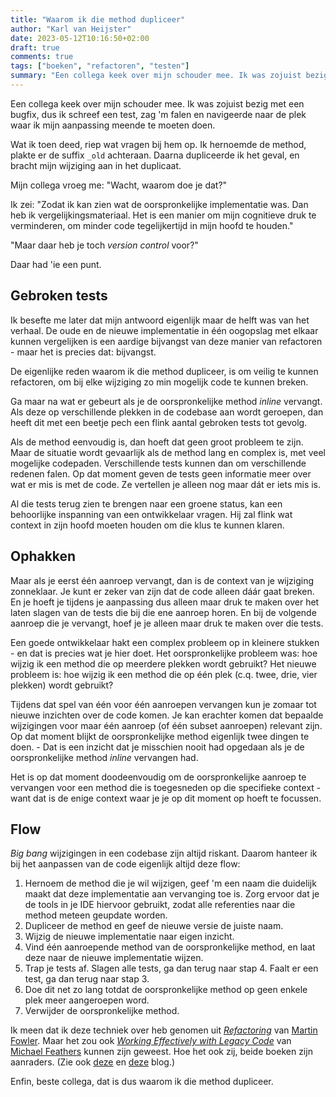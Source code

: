 ```yaml
---
title: "Waarom ik die method dupliceer"
author: "Karl van Heijster"
date: 2023-05-12T10:16:50+02:00
draft: true
comments: true
tags: ["boeken", "refactoren", "testen"]
summary: "Een collega keek over mijn schouder mee. Ik was zojuist bezig met een bugfix, dus ik schreef een test, zag 'm falen en navigeerde naar de plek waar ik mijn aanpassing meende te moeten doen. Ik hernoemde de method, plakte er de suffix `_old` achteraan. Daarna dupliceerde ik het geval, en bracht mijn wijziging aan in het duplicaat.Mijn collega vroeg me: \"Wacht, waarom doe je dat?\" Nou..."
---
```


Een collega keek over mijn schouder mee. Ik was zojuist bezig met een bugfix, dus ik schreef een test, zag 'm falen en navigeerde naar de plek waar ik mijn aanpassing meende te moeten doen.


Wat ik toen deed, riep wat vragen bij hem op. Ik hernoemde de method, plakte er de suffix `_old` achteraan. Daarna dupliceerde ik het geval, en bracht mijn wijziging aan in het duplicaat.


Mijn collega vroeg me: "Wacht, waarom doe je dat?"


Ik zei: "Zodat ik kan zien wat de oorspronkelijke implementatie was. Dan heb ik vergelijkingsmateriaal. Het is een manier om mijn cognitieve druk te verminderen, om minder code tegelijkertijd in mijn hoofd te houden."


"Maar daar heb je toch *version control* voor?"


Daar had 'ie een punt. 


## Gebroken tests


Ik besefte me later dat mijn antwoord eigenlijk maar de helft was van het verhaal. De oude en de nieuwe implementatie in één oogopslag met elkaar kunnen vergelijken is een aardige bijvangst van deze manier van refactoren - maar het is precies dat: bijvangst.


De eigenlijke reden waarom ik die method dupliceer, is om veilig te kunnen refactoren, om bij elke wijziging zo min mogelijk code te kunnen breken. 


Ga maar na wat er gebeurt als je de oorspronkelijke method *inline* vervangt. Als deze op verschillende plekken in de codebase aan wordt geroepen, dan heeft dit met een beetje pech een flink aantal gebroken tests tot gevolg. 


Als de method eenvoudig is, dan hoeft dat geen groot probleem te zijn. Maar de situatie wordt gevaarlijk als de method lang en complex is, met veel mogelijke codepaden. Verschillende tests kunnen dan om verschillende redenen falen. Op dat moment geven de tests geen informatie meer over wat er mis is met de code. Ze vertellen je alleen nog maar dát er iets mis is.


Al die tests terug zien te brengen naar een groene status, kan een behoorlijke inspanning van een ontwikkelaar vragen. Hij zal flink wat context in zijn hoofd moeten houden om die klus te kunnen klaren.


## Ophakken


Maar als je eerst één aanroep vervangt, dan is de context van je wijziging zonneklaar. Je kunt er zeker van zijn dat de code alleen dáár gaat breken. En je hoeft je tijdens je aanpassing dus alleen maar druk te maken over het laten slagen van de tests die bij die ene aanroep horen. En bij de volgende aanroep die je vervangt, hoef je je alleen maar druk te maken over díe tests.


Een goede ontwikkelaar hakt een complex probleem op in kleinere stukken - en dat is precies wat je hier doet. Het oorspronkelijke probleem was: hoe wijzig ik een method die op meerdere plekken wordt gebruikt? Het nieuwe probleem is: hoe wijzig ik een method die op één plek (c.q. twee, drie, vier plekken) wordt gebruikt?


Tijdens dat spel van één voor één aanroepen vervangen kun je zomaar tot nieuwe inzichten over de code komen. Je kan erachter komen dat bepaalde wijzigingen voor maar één aanroep (of één subset aanroepen) relevant zijn. Op dat moment blijkt de oorspronkelijke method eigenlijk twee dingen te doen. - Dat is een inzicht dat je misschien nooit had opgedaan als je de oorspronkelijke method *inline* vervangen had.


Het is op dat moment doodeenvoudig om de oorspronkelijke aanroep te vervangen voor een method die is toegesneden op die specifieke context - want dat is de enige context waar je je op dit moment op hoeft te focussen.


## Flow


*Big bang* wijzigingen in een codebase zijn altijd riskant. Daarom hanteer ik bij het aanpassen van de code eigenlijk altijd deze flow:


1. Hernoem de method die je wil wijzigen, geef 'm een naam die duidelijk maakt dat deze implementatie aan vervanging toe is. Zorg ervoor dat je de tools in je IDE hiervoor gebruikt, zodat alle referenties naar die method meteen geupdate worden.
2. Dupliceer de method en geef de nieuwe versie de juiste naam. 
3. Wijzig de nieuwe implementatie naar eigen inzicht. 
4. Vind één aanroepende method van de oorspronkelijke method, en laat deze naar de nieuwe implementatie wijzen.
5. Trap je tests af. Slagen alle tests, ga dan terug naar stap 4. Faalt er een test, ga dan terug naar stap 3.
6. Doe dit net zo lang totdat de oorspronkelijke method op geen enkele plek meer aangeroepen word.
7. Verwijder de oorspronkelijke method.


Ik meen dat ik deze techniek over heb genomen uit [*Refactoring*](https://martinfowler.com/books/refactoring.html) van [Martin Fowler](https://martinfowler.com/). Maar het zou ook [*Working Effectively with Legacy Code*](https://www.oreilly.com/library/view/working-effectively-with/0131177052/) van [Michael Feathers](https://michaelfeathers.silvrback.com/) kunnen zijn geweest. Hoe het ook zij, beide boeken zijn aanraders. (Zie ook [deze](/blog/21/08/breek-je-test/) en [deze](/blog/22/04/de-ontwikkelaar-als-chirurg/) blog.)


Enfin, beste collega, dat is dus waarom ik die method dupliceer.

